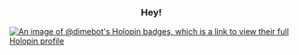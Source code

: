 ### <p text align="center"> Hey!</p>
[![An image of @dimebot's Holopin badges, which is a link to view their full Holopin profile](https://holopin.me/dimebot)](https://holopin.io/@dimebot)

<!--
**dimebot/dimebot** is a ✨ _special_ ✨ repository because its `README.md` (this file) appears on your GitHub profile.


Here are some ideas to get you started:

- 🔭 I’m currently working on ...
- 🌱 I’m currently learning ...
- 👯 I’m looking to collaborate on ...
- 🤔 I’m looking for help with ...
- 💬 Ask me about ...
- 📫 How to reach me: ...
- 😄 Pronouns: ...
- ⚡ Fun fact: ...
-->

